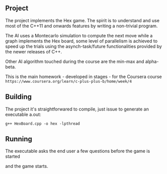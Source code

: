 Project
-------

The project implements the Hex game. The spirit is to understand and use most of the C++11 and onwards features
by writing a non-trivial program. 

The AI uses a Montecarlo simulation to compute the next move while a graph implements the Hex board, some level
of parallelism is achieved to speed up the trials using the asynch-task/future functionalities provided by the
newer releases of C++.

Other AI algorithm touched during the course are the min-max and alpha-beta.

This is the main homework - developed in stages - for the Coursera course
`https://www.coursera.org/learn/c-plus-plus-b/home/week/4`

Building
-------

The project it's straightforwared to compile, just issue to generate an executable a.out:

`g++ HexBoard.cpp -o hex -lpthread`

Running
-------

The executable asks the end user a few questions before the game is started

and the game starts.


